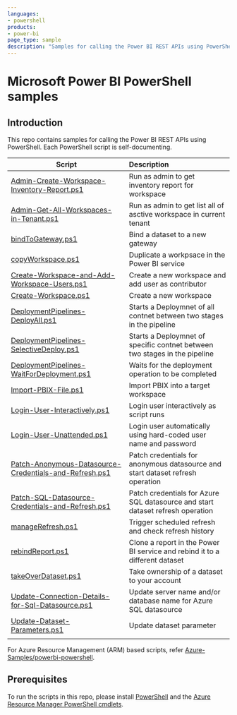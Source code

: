 ```yaml
---
languages:
- powershell
products:
- power-bi
page_type: sample
description: "Samples for calling the Power BI REST APIs using PowerShell."
---
```


# Microsoft Power BI PowerShell samples

## Introduction

This repo contains samples for calling the Power BI REST APIs using PowerShell. Each PowerShell script is self-documenting.

| Script |Description |
|----|:---|
| [Admin-Create-Workspace-Inventory-Report.ps1](Admin-Create-Workspace-Inventory-Report.ps1) | Run as admin to get inventory report for workspace |
| [Admin-Get-All-Workspaces-in-Tenant.ps1](Admin-Get-All-Workspaces-in-Tenant.ps1) | Run as admin to get list all of asctive workspace in current tenant |
| [bindToGateway.ps1](bindtogateway.ps1) | Bind a dataset to a new gateway  |
| [copyWorkspace.ps1](copyWorkspace.ps1) | Duplicate a workpsace in the Power BI service   |
| [Create-Workspace-and-Add-Workspace-Users.ps1](Create-Workspace-and-Add-Workspace-Users.ps1) | Create a new workspace and add user as contributor   |
| [Create-Workspace.ps1](Create-Workspace.ps1) | Create a new workspace  |
| [DeploymentPipelines-DeployAll.ps1](DeploymentPipelines-DeployAll.ps1) | Starts a Deploymnet of all contnet between two stages in the pipeline |
| [DeploymentPipelines-SelectiveDeploy.ps1](DeploymentPipelines-SelectiveDeploy.ps1) | Starts a Deploymnet of specific contnet between two stages in the pipeline |
| [DeploymentPipelines-WaitForDeployment.ps1](DeploymentPipelines-WaitForDeployment.ps1) | Waits for the deployment operation to be completed |
| [Import-PBIX-File.ps1](Import-PBIX-File.ps1) | Import PBIX into a target workspace  |
| [Login-User-Interactively.ps1](Login-User-Interactively.ps1) | Login user interactively as script runs |
| [Login-User-Unattended.ps1](Login-User-Unattended.ps1) | Login user automatically using hard-coded user name and password |
| [Patch-Anonymous-Datasource-Credentials-and-Refresh.ps1](Patch-Anonymous-Datasource-Credentials-and-Refresh.ps1) | Patch credentials for anonymous datasource and start dataset refresh operation |
| [Patch-SQL-Datasource-Credentials-and-Refresh.ps1](Patch-SQL-Datasource-Credentials-and-Refresh.ps1) | Patch credentials for Azure SQL datasource and start dataset refresh operation |
| [manageRefresh.ps1](manageRefresh.ps1) |  Trigger scheduled refresh and check refresh history |
| [rebindReport.ps1](rebindReport.ps1) | Clone a report in the Power BI service and rebind it to a different dataset  |
| [takeOverDataset.ps1](takeOverDataset.ps1) | Take ownership of a dataset to your account |
| [Update-Connection-Details-for-Sql-Datasource.ps1](Update-Connection-Details-for-Sql-Datasource.ps1) | Update server name and/or database name for Azure SQL datasource |
| [Update-Dataset-Parameters.ps1](Update-Dataset-Parameters.ps1) | Update dataset parameter |
| | |



For Azure Resource Management (ARM) based scripts, refer [Azure-Samples/powerbi-powershell](https://github.com/Azure-Samples/powerbi-powershell).


## Prerequisites

To run the scripts in this repo, please install [PowerShell](https://aka.ms/install-powershell) and the [Azure Resource Manager PowerShell cmdlets](https://www.powershellgallery.com/packages/AzureRM/).


